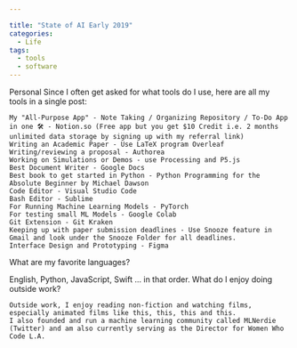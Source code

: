 ```yaml
---

title: "State of AI Early 2019"
categories:
  - Life
tags:
  - tools
  - software
---
```


Personal
Since I often get asked for what tools do I use, here are all my tools in a single post:

    My "All-Purpose App" - Note Taking / Organizing Repository / To-Do App in one 🛠 - Notion.so (Free app but you get $10 Credit i.e. 2 months unlimited data storage by signing up with my referral link)
    Writing an Academic Paper - Use LaTeX program Overleaf
    Writing/reviewing a proposal - Authorea
    Working on Simulations or Demos - use Processing and P5.js
    Best Document Writer - Google Docs
    Best book to get started in Python - Python Programming for the Absolute Beginner by Michael Dawson
    Code Editor - Visual Studio Code
    Bash Editor - Sublime 
    For Running Machine Learning Models - PyTorch
    For testing small ML Models - Google Colab
    Git Extension - Git Kraken
    Keeping up with paper submission deadlines - Use Snooze feature in Gmail and look under the Snooze Folder for all deadlines.
    Interface Design and Prototyping - Figma

What are my favorite languages?

English, Python, JavaScript, Swift ... in that order.
 What do I enjoy doing outside work?

    Outside work, I enjoy reading non-fiction and watching films, especially animated films like this, this, this and this. 
    I also founded and run a machine learning community called MLNerdie (Twitter) and am also currently serving as the Director for Women Who Code L.A. 

